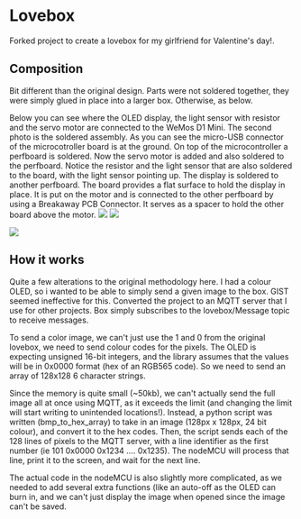 Lovebox
===
Forked project to create a lovebox for my girlfriend for Valentine's day!.

## Composition 
Bit different than the original design. Parts were not soldered together, they were simply glued in place into a larger box. Otherwise, as below.


Below you can see where the OLED display, the light sensor with resistor and the servo motor are connected to the WeMos D1 Mini. The second photo is the soldered assembly. As you can see the micro-USB connector of the microcotroller board is at the ground. On top of the microcontroller a perfboard is soldered. Now the servo motor is added and also soldered to the perfboard. Notice the resistor and the light sensor that are also soldered to the board, with the light sensor pointing up. The display is soldered to another perfboard. The board provides a flat surface to hold the display in place. It is put on the motor and is connected to the other perfboard by using a Breakaway PCB Connector. It serves as a spacer to hold the other board above the motor.
![](https://i.imgur.com/6L2zcLs.png)
![](https://i.imgur.com/Y3Lg5tn.jpg)

![](https://i.imgur.com/y2joo0B.jpg)

## How it works

Quite a few alterations to the original methodology here. I had a colour OLED, so i wanted to be able to simply send a given image to the box. GIST seemed ineffective for this. Converted the project to an MQTT server that I use for other projects. Box simply subscribes to the lovebox/Message topic to receive messages. 

To send a color image, we can't just use the 1 and 0 from the original lovebox, we need to send colour codes for the pixels. The OLED is expecting unsigned 16-bit integers, and the library assumes that the values will be in 0x0000 format (hex of an RGB565 code). So we need to send an array of 128x128 6 character strings.

Since the memory is quite small (~50kb), we can't actually send the full image all at once using MQTT, as it exceeds the limit (and changing the limit will start writing to unintended locations!). Instead, a python script was written (bmp_to_hex_array) to take in an image (128px x 128px, 24 bit colour), and convert it to the hex codes. Then, the script sends each of the 128 lines of pixels to the MQTT server, with a line identifier as the first number (ie 101 0x0000 0x1234 .... 0x1235). The nodeMCU will process that line, print it to the screen, and wait for the next line.

The actual code in the nodeMCU is also slightly more complicated, as we needed to add several extra functions (like an auto-off as the OLED can burn in, and we can't just display the image when opened since the image can't be saved.
